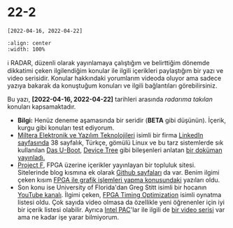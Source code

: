 # 22-2

`[2022-04-16, 2022-04-22]`

```{youtube} Ru1u8Z_ah8M
:align: center
:width: 100%
```

ℹ️ RADAR, düzenli olarak yayınlamaya çalıştığım ve belirttiğim dönemde dikkatimi
çeken ilgilendiğim konular ile ilgili içerikleri paylaştığım bir yazı ve
video serisidir. Konular hakkındaki yorumlarım videoda oluyor ama sadece
yazıya bakarak da konuştuğum konuları ve ilgili bağlantıları görebilirsiniz.

Bu yazı, **[2022-04-16, 2022-04-22]** tarihleri arasında *radarıma takılan*
konuları kapsamaktadır.

- **Bilgi:** Henüz deneme aşamasında bir seridir (**BETA** gibi düşünün).
  İçerik, kurgu gibi konuları test ediyorum.
- [Miltera Elektronik ve Yazılım Teknolojileri](https://miltera.com.tr/) isimli
  bir firma [LinkedIn
  sayfasında](https://www.linkedin.com/company/miltera-technologies/) 38
  sayfalık, Türkçe, gömülü Linux ve bu tarz sistemlerde sık kullanılan [Das
  U-Boot](https://github.com/u-boot/u-boot), [Device
  Tree](https://en.wikipedia.org/wiki/Devicetree) gibi bileşenleri anlatan [bir
  doküman
  yayınladı.](https://www.linkedin.com/posts/miltera-technologies_embedded-linux-activity-6919239115251040256-VGzz)
- [Project F](https://projectf.io/), FPGA üzerine içerikler yayınlayan bir
  topluluk sitesi. Sitelerinde blog kısmına ek olarak [Github
  sayfaları](https://github.com/projf/projf-explore) da var. Benim ilgimi çeken
  kısım [FPGA ile grafik işlemleri yapma
  konusundaki](https://projectf.io/posts/fpga-graphics/) yazıları oldu.
- Son konu ise University of Florida'dan Greg Stitt isimli bir hocanın [YouTube
  kanalı](https://www.youtube.com/channel/UCxWas99LHAJj5Q_lky7D8eg). İlgimi
  çeken, [FPGA Timing
  Optimization](https://www.youtube.com/watch?v=9Ld9Sr_JE9o&list=PLx-Ml26M7ApIfR5VF0B7LKx0NYqMJ7GR4)
  isimli oynatma listesi oldu. Çok sayıda video olmasa da özellikle yeni
  öğrenenler için iyi bir içerik listesi olabilir. Ayrıca [Intel
  PAC](https://www.intel.com/content/www/us/en/products/details/fpga/platforms/pac/arria-10-gx.html)'lar
  ile ilgili de [bir video
  serisi](https://www.youtube.com/watch?v=HatHuLtZ5-0&list=PLx-Ml26M7ApIC7f0YXTIWKO5QxeArzAuy)
  var ama ne kadar işe yarar bilmiyorum.

